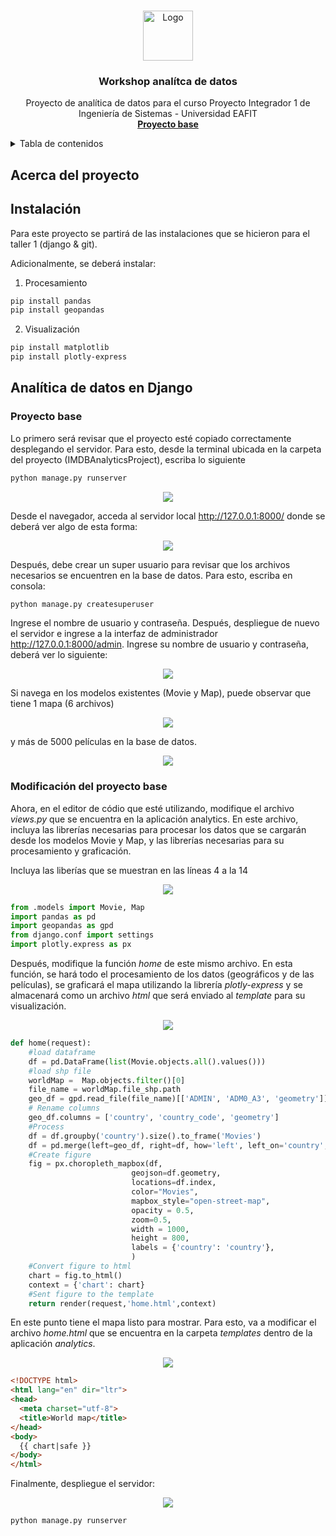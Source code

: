 <a name="readme-top"></a>

<!-- PROJECT LOGO -->
<br />
<div align="center">
  <a href="https://github.com/othneildrew/Best-README-Template">
    <img src="images/logo.png" alt="Logo" width="80" height="80">
  </a>

  <h3 align="center">Workshop analítca de datos</h3>

  <p align="center">
    Proyecto de analítica de datos para el curso Proyecto Integrador 1 de Ingeniería de Sistemas - Universidad EAFIT
    <br />
    <a href="https://github.com/jdmartinev/IMDBAnalytics/IMDBAnalyticsProject"><strong>Proyecto base </strong></a>
    <br />
  </p>
</div>

<!-- TABLE OF CONTENTS -->
<details>
  <summary>Tabla de contenidos</summary>
  <ol>
    <li>
      <a href="#acerca-del-proyecto">Acerca del proyecto</a>
    </li>
    <li>
      <a href="#Instalación">Instalación</a>
    </li>
    <li><a href="#Analítica de datos en google colab">Usage</a></li>
    <li><a href="#Analítica de datos en django">Roadmap</a></li>
  </ol>
</details>


<!-- ABOUT THE PROJECT -->
## Acerca del proyecto

<!-- ABOUT THE PROJECT -->
## Instalación

Para este proyecto se partirá de las instalaciones que se hicieron para el taller 1 (django & git). 

Adicionalmente, se deberá instalar:

1. Procesamiento 
  ```sh
  pip install pandas 
  pip install geopandas
  ```
2. Visualización 
  ```sh
  pip install matplotlib
  pip install plotly-express
  ```

<!-- Analítica de datos en django -->
## Analítica de datos en Django

### Proyecto base
Lo primero será revisar que el proyecto esté copiado correctamente desplegando el servidor. Para esto, desde la terminal ubicada en la carpeta del proyecto (IMDBAnalyticsProject), escriba lo siguiente

  ```sh
  python manage.py runserver  
  ```
 <div align="center">
  <a>
    <img src="images/console1.png">
  </a>
  </div>
  
Desde el navegador, acceda al servidor local http://127.0.0.1:8000/ donde se deberá ver algo de esta forma:

 <div align="center">
  <a>
    <img src="images/server1.png" >
  </a>
  </div>


Después, debe crear un super usuario para revisar que los archivos necesarios se encuentren en la base de datos.
Para esto, escriba en consola:

  ```sh
  python manage.py createsuperuser   
  ```

Ingrese el nombre de usuario y contraseña. Después, despliegue de nuevo el servidor e ingrese a la interfaz de administrador http://127.0.0.1:8000/admin.
Ingrese su nombre de usuario y contraseña, deberá ver lo siguiente:

 <div align="center">
  <a>
    <img src="images/serveradmin_1.png">
  </a>
  </div>

Si navega en los modelos existentes (Movie y Map), puede observar que tiene 1 mapa (6 archivos)

 <div align="center">
  <a>
    <img src="images/serveradmin_map.png" >
  </a>
  </div>
  
 y más de 5000 películas en la base de datos.
  
  <div align="center">
  <a>
    <img src="images/serveradmin_movie.png" >
  </a>
  </div>
  
### Modificación del proyecto base

Ahora, en el editor de códio que esté utilizando, modifique el archivo _views.py_ que se encuentra en la aplicación analytics. En este archivo, incluya las librerías necesarias para procesar los datos que se cargarán desde los modelos Movie y Map, y las librerías necesarias para su procesamiento y graficación.

Incluya las liberías que se muestran en las líneas 4 a la 14

  <div align="center">
  <a>
    <img src="images/views11.png" >
  </a>
  </div>

```python
from .models import Movie, Map
import pandas as pd
import geopandas as gpd
from django.conf import settings
import plotly.express as px
```

Después, modifique la función _home_ de este mismo archivo. En esta función, se hará todo el procesamiento de los datos (geográficos y de las películas), se graficará el mapa utilizando la librería _plotly-express_ y se almacenará como un archivo _html_ que será enviado al _template_ para su visualización.

  <div align="center">
  <a>
    <img src="images/viewshome_prep.png" >
  </a>
  </div>

```python
def home(request):
    #load dataframe
    df = pd.DataFrame(list(Movie.objects.all().values()))
    #load shp file
    worldMap =  Map.objects.filter()[0]
    file_name = worldMap.file_shp.path
    geo_df = gpd.read_file(file_name)[['ADMIN', 'ADM0_A3', 'geometry']]
    # Rename columns
    geo_df.columns = ['country', 'country_code', 'geometry']    
    #Process
    df = df.groupby('country').size().to_frame('Movies')
    df = pd.merge(left=geo_df, right=df, how='left', left_on='country', right_on='country')
    #Create figure
    fig = px.choropleth_mapbox(df,
                           geojson=df.geometry,
                           locations=df.index,
                           color="Movies",
                           mapbox_style="open-street-map",
                           opacity = 0.5,
                           zoom=0.5,
                           width = 1000,
                           height = 800,
                           labels = {'country': 'country'},
                           )
    #Convert figure to html                               
    chart = fig.to_html()
    context = {'chart': chart}
    #Sent figure to the template
    return render(request,'home.html',context)
```

En este punto tiene el mapa listo para mostrar. Para esto, va a modificar el archivo _home.html_ que se encuentra en la carpeta _templates_ dentro de la aplicación _analytics_. 


  <div align="center">
  <a>
    <img src="images/home.png" >
  </a>
  </div>

```html
<!DOCTYPE html>
<html lang="en" dir="ltr">
<head>
  <meta charset="utf-8">
  <title>World map</title>
</head>
<body>
  {{ chart|safe }}
</body>
</html>
```

Finalmente, despliegue el servidor:

  <div align="center">
  <a>
    <img src="images/viewshome_prep.png" >
  </a>
  </div>

```sh
python manage.py runserver  
```
  








